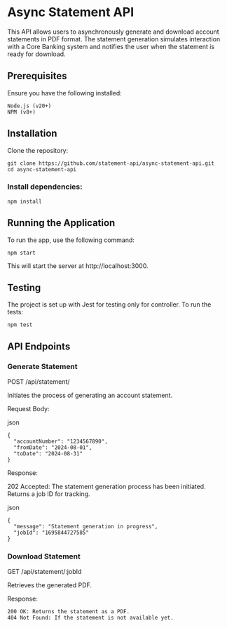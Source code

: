 # Async Statement API

This API allows users to asynchronously generate and download account statements in PDF format. The statement generation simulates interaction with a Core Banking system and notifies the user when the statement is ready for download.

## Prerequisites
Ensure you have the following installed:

``` 
Node.js (v20+)
NPM (v8+) 
```

## Installation
Clone the repository:

```
git clone https://github.com/statement-api/async-statement-api.git
cd async-statement-api
```

### Install dependencies:

```
npm install
```

## Running the Application
To run the app, use the following command:
```
npm start
```

This will start the server at http://localhost:3000.

## Testing
The project is set up with Jest for testing only for controller. To run the tests:

```
npm test
```

## API Endpoints

### Generate Statement

POST /api/statement/

Initiates the process of generating an account statement.

Request Body:

json
```
{
  "accountNumber": "1234567890",
  "fromDate": "2024-08-01",
  "toDate": "2024-08-31"
}
```
Response:

202 Accepted: The statement generation process has been initiated. Returns a job ID for tracking.

json
```
{
  "message": "Statement generation in progress",
  "jobId": "1695844727585"
}
```
### Download Statement
GET /api/statement/:jobId

Retrieves the generated PDF.

Response:

```
200 OK: Returns the statement as a PDF.
404 Not Found: If the statement is not available yet.
```
